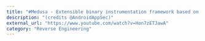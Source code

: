 ```yaml
---
title: "#Medusa - Extensible binary instrumentation framework based on #FRIDA for Android applications"
description: "(credits @AndroidAppSec)"
external_url: "https://www.youtube.com/watch?v=Hon7zETJawA"
category: "Reverse Engineering"
---
```

